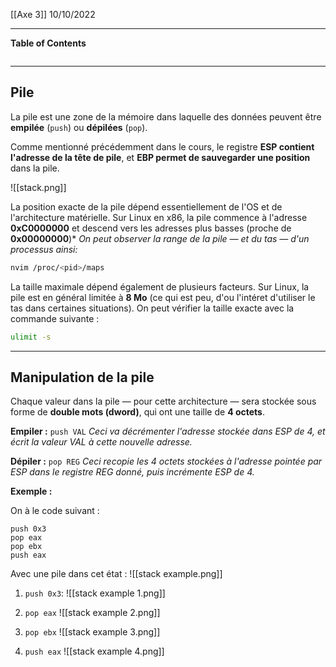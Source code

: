 [[Axe 3]]
10/10/2022
****
**Table of Contents**
```table-of-contents
```

****
## Pile

La pile est une zone de la mémoire dans laquelle des données peuvent être **empilée** (`push`) ou **dépilées** (`pop`).

Comme mentionné précédemment dans le cours, le registre **ESP contient l'adresse de la tête de pile**, et **EBP permet de sauvegarder une position** dans la pile.

![[stack.png]]


La position exacte de la pile dépend essentiellement de l'OS et de l'architecture matérielle.
Sur Linux en x86, la pile commence à l'adresse **0xC0000000** et descend vers les adresses plus basses (proche de **0x00000000**)*
	*On peut observer la range de la pile — et du tas — d'un processus ainsi:*
```bash
nvim /proc/<pid>/maps
```


La taille maximale dépend également de plusieurs facteurs. Sur Linux, la pile est en général limitée à **8 Mo** (ce qui est peu, d'ou l'intéret d'utiliser le tas dans certaines situations).
On peut vérifier la taille exacte avec la commande suivante :
```bash
ulimit -s
```


****
## Manipulation de la pile

Chaque valeur dans la pile — pour cette architecture — sera stockée sous forme de **double mots (dword)**, qui ont une taille de **4 octets**.

**Empiler :** `push VAL`
*Ceci va décrémenter l'adresse stockée dans ESP de 4, et écrit la valeur VAL à cette nouvelle adresse.*

**Dépiler :** `pop REG`
*Ceci recopie les 4 octets stockées à l'adresse pointée par ESP dans le registre REG donné, puis incrémente ESP de 4.*


**Exemple :**

On à le code suivant :
```assembly
push 0x3
pop eax
pop ebx
push eax
```

Avec une pile dans cet état :
![[stack example.png]]


1. `push 0x3`:
![[stack example 1.png]]


2. `pop eax`
![[stack example 2.png]]


3. `pop ebx`
![[stack example 3.png]]

4. `push eax`
![[stack example 4.png]]